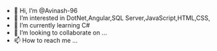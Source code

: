 - 👋 Hi, I’m @Avinash-96
- 👀 I’m interested in DotNet,Angular,SQL Server,JavaScript,HTML,CSS,
- 🌱 I’m currently learning C#
- 💞️ I’m looking to collaborate on ...
- 📫 How to reach me ...

<!---
Avinash-96/Avinash-96 is a ✨ special ✨ repository because its `README.md` (this file) appears on your GitHub profile.
You can click the Preview link to take a look at your changes.
--->
